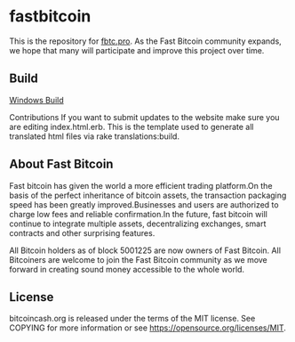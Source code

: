 # fastbitcoin
This is the repository for [fbtc.pro](http://fbtc.pro). As the Fast Bitcoin community expands, we hope that many will participate and improve this project over time.

## Build
[Windows Build](https://github.com/fastbitcoin/fastbitcoin/wiki/Fastbitcoin-Windows-Build-Instructions)

Contributions
If you want to submit updates to the website make sure you are editing index.html.erb. This is the template used to generate all translated html files via rake translations:build.


## About Fast Bitcoin
Fast bitcoin has given the world a more efficient trading platform.On the basis of the perfect inheritance of bitcoin assets, the transaction packaging speed has been greatly improved.Businesses and users are authorized to charge low fees and reliable confirmation.In the future, fast bitcoin will continue to integrate multiple assets, decentralizing exchanges, smart contracts and other surprising features.

All Bitcoin holders as of block 5001225 are now owners of Fast Bitcoin. All Bitcoiners are welcome to join the Fast Bitcoin community as we move forward in creating sound money accessible to the whole world.

## License
bitcoincash.org is released under the terms of the MIT license. See COPYING for more information or see https://opensource.org/licenses/MIT.
